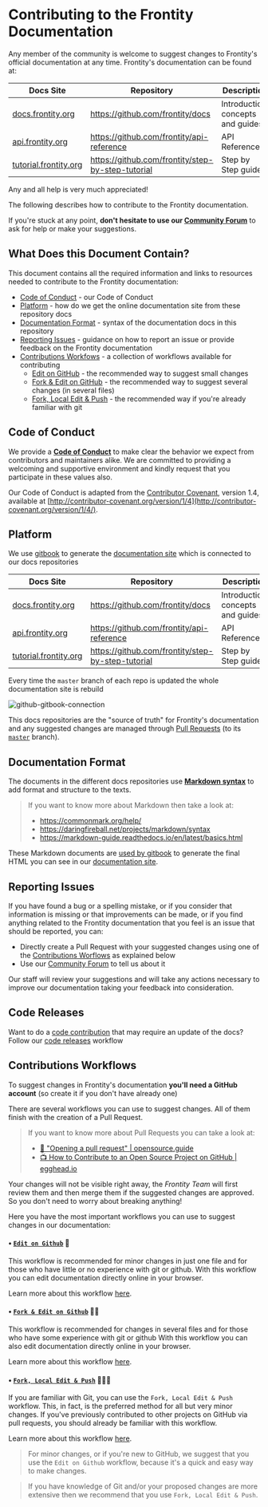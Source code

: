 # Contributing to the Frontity Documentation

Any member of the community is welcome to suggest changes to Frontity's official documentation at any time.
Frontity's documentation can be found at:

Docs Site | Repository | Description
---------|----------|---------
 [docs.frontity.org](https://docs.frontity.org) | https://github.com/frontity/docs | Introduction, concepts and guides
 [api.frontity.org](https://api.frontity.org) | https://github.com/frontity/api-reference | API Reference
 [tutorial.frontity.org](https://tutorial.frontity.org) | https://github.com/frontity/step-by-step-tutorial | Step by Step guide


Any and all help is very much appreciated!

The following describes how to contribute to the Frontity documentation.

If you're stuck at any point, **don't hesitate to use our [Community Forum](https://community.frontity.org/c/framework-development/docs-and-tutorials/29)** to ask for help or make your suggestions.


## What Does this Document Contain?

This document contains all the required information and links to resources needed to contribute to the Frontity documentation:

- [Code of Conduct](#code-of-conduct) - our Code of Conduct
- [Platform](#platform) - how do we get the online documentation site from these repository docs
- [Documentation Format](#documentation-format) - syntax of the documentation docs in this repository
- [Reporting Issues](#reporting-issues) - guidance on how to report an issue or provide feedback on the Frontity documentation
- [Contributions Workfows](#contributions-workfows) - a collection of workflows available for contributing
  - [Edit on GitHub](#edit-on-github) - the recommended way to suggest small changes
  - [Fork & Edit on GitHub](#fork-&-edit-on-github) - the recommended way to suggest several changes (in several files)
  - [Fork, Local Edit & Push](#Fork-&-Local-Edit-&-Push) - the recommended way if you're already familiar with git


## Code of Conduct

We provide a [**Code of Conduct**](https://github.com/frontity/docs/tree/master/CODE_OF_CONDUCT.md) to make clear the behavior we expect from contributors and maintainers alike.
We are committed to providing a welcoming and supportive environment and kindly request that you participate in these values also.

Our Code of Conduct is adapted from the [Contributor Covenant](http://contributor-covenant.org), version 1.4,
available at [http://contributor-covenant.org/version/1/4](http://contributor-covenant.org/version/1/4/).

## Platform

We use [gitbook](https://www.gitbook.com/) to generate the [documentation site](https://docs.frontity.org/) which is connected to our docs repositories 

Docs Site | Repository | Description
---------|----------|---------
 [docs.frontity.org](https://docs.frontity.org) | https://github.com/frontity/docs | Introduction, concepts and guides
 [api.frontity.org](https://api.frontity.org) | https://github.com/frontity/api-reference | API Reference
 [tutorial.frontity.org](https://tutorial.frontity.org) | https://github.com/frontity/step-by-step-tutorial | Step by Step guide


Every time the `master` branch of each repo is updated the whole documentation site is rebuild

![github-gitbook-connection](https://frontity.org/wp-content/uploads/2021/04/github-gitbook-connection.png)

This docs repositories are the "source of truth" for Frontity's documentation and any suggested changes are managed through [Pull Requests](https://help.github.com/en/github/collaborating-with-issues-and-pull-requests/about-pull-requests) (to its [`master`](https://github.com/frontity/docs/tree/master) branch).

 
## Documentation Format

The documents in the different docs repositories use [**Markdown syntax**](https://docs.gitbook.com/editing-content/markdown) to add format and structure to the texts.

> If you want to know more about Markdown then take a look at:
> - https://commonmark.org/help/
> - https://daringfireball.net/projects/markdown/syntax
> - https://markdown-guide.readthedocs.io/en/latest/basics.html

These Markdown documents are [used by gitbook](#platform) to generate the final HTML you can see in our [documentation site](https://docs.frontity.org/).

## Reporting Issues

If you have found a bug or a spelling mistake, or if you consider that information is missing or that improvements can be made, or if you find anything related to the Frontity documentation that you feel is an issue that should be reported, you can:

- Directly create a Pull Request with your suggested changes using one of the [Contributions Worflows](#contributions-workfows) as explained below
- Use our [Community Forum](https://community.frontity.org/c/docs-and-tutorials) to tell us about it

Our staff will review your suggestions and will take any actions necessary to improve our documentation taking your feedback into consideration.

## Code Releases

Want to do a [code contribution](https://docs.frontity.org/contributing/code-contribution-guide) that may require an update of the docs? 
Follow our [code releases](https://github.com/frontity/docs/wiki/Code-Releases) workflow

## Contributions Workflows

To suggest changes in Frontity's documentation **you'll need a GitHub account** (so create it if you don't have already one)

There are several workflows you can use to suggest changes.
All of them finish with the creation of a Pull Request.

> If you want to know more about Pull Requests you can take a look at:
> - [📑 "Opening a pull request" | opensource.guide ](https://opensource.guide/how-to-contribute/#opening-a-pull-request)
> - [📺 How to Contribute to an Open Source Project on GitHub | egghead.io ](https://egghead.io/courses/how-to-contribute-to-an-open-source-project-on-github)

Your changes will not be visible right away, the *Frontity Team* will first review them and then merge them if the suggested changes are approved.
So you don't need to worry about breaking anything!

Here you have the most important workflows you can use to suggest changes in our documentation:

#### • [`Edit on Github`](https://github.com/frontity/docs/wiki/Edit-on-Github)  📝 <a name="Edit-on-Github" />

This workflow is recommended for minor changes in just one file and for those who have little or no experience with git or github.
With this workflow you can edit documentation directly online in your browser.

Learn more about this workflow [here](https://github.com/frontity/docs/wiki/Edit-on-Github).

#### • [`Fork & Edit on Github`](https://github.com/frontity/docs/wiki/Fork-&-Edit-on-Github) 📝📝 <a name="Fork-&-Edit-on-Github" />

This workflow is recommended for changes in several files and for those who have some experience with git or github
With this workflow you can also edit documentation directly online in your browser.

Learn more about this workflow [here](https://github.com/frontity/docs/wiki/Fork-&-Edit-on-Github).

#### • [`Fork, Local Edit & Push`](https://github.com/frontity/docs/wiki/Fork-&-Local-Edit-&-Push)  📝📝📝 <a name="Fork-&-Local-Edit-&-Push" />

If you are familiar with Git, you can use the `Fork, Local Edit & Push` workflow.
This, in fact, is the preferred method for all but very minor changes.
If you've previously contributed to other projects on GitHub via pull requests, you should already be familiar with this workflow.

Learn more about this workflow [here](https://github.com/frontity/docs/wiki/Fork-&-Local-Edit-&-Push).

> For minor changes, or if you're new to GitHub, we suggest that you use the `Edit on Github` workflow, because it's a quick and easy way to make changes. 

> If you have knowledge of Git and/or your proposed changes are more extensive then we recommend that you use `Fork, Local Edit & Push`.
